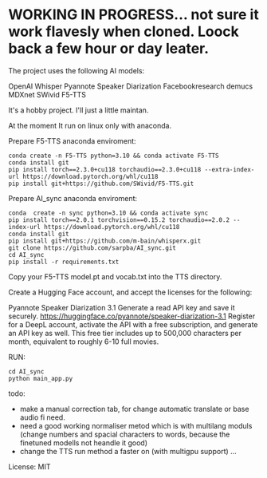 # WORKING IN PROGRESS... not sure it work flavesly when cloned. Loock back a few hour or day leater.

The project uses the following AI models:

OpenAI Whisper
Pyannote Speaker Diarization
Facebookresearch demucs MDXnet
SWivid F5-TTS

It's a hobby project. I'll just a little maintan.

At the moment It run on linux only with anaconda.

Prepare F5-TTS anaconda enviroment:
```
conda create -n F5-TTS python=3.10 && conda activate F5-TTS
conda install git
pip install torch==2.3.0+cu118 torchaudio==2.3.0+cu118 --extra-index-url https://download.pytorch.org/whl/cu118
pip install git+https://github.com/SWivid/F5-TTS.git
```

Prepare AI_sync anaconda enviroment:
```
conda  create -n sync python=3.10 && conda activate sync
pip install torch==2.0.1 torchvision==0.15.2 torchaudio==2.0.2 --index-url https://download.pytorch.org/whl/cu118
conda install git
pip install git+https://github.com/m-bain/whisperx.git
git clone https://github.com/sarpba/AI_sync.git
cd AI_sync
pip install -r requirements.txt
```
Copy your F5-TTS model.pt and vocab.txt into the TTS directory. 

Create a Hugging Face account, and accept the licenses for the following:

Pyannote Speaker Diarization 3.1 Generate a read API key and save it securely. https://huggingface.co/pyannote/speaker-diarization-3.1
Register for a DeepL account, activate the API with a free subscription, and generate an API key as well. This free tier includes up to 500,000 characters per month, equivalent to roughly 6-10 full movies.

RUN:
```
cd AI_sync
python main_app.py
```

todo:

- make a manual correction tab, for change automatic translate or base audio fi need.
- need a good working normaliser metod which is with multilang moduls (change numbers and spacial characters to words, because the finetuned modells not heandle it good)
- change the TTS run method a faster on (with multigpu support)
...

License: MIT